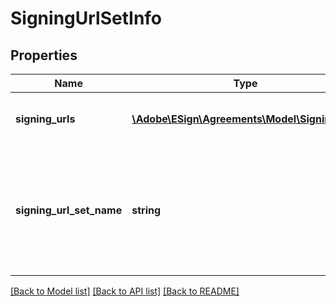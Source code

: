 # SigningUrlSetInfo

## Properties
Name | Type | Description | Notes
------------ | ------------- | ------------- | -------------
**signing_urls** | [**\Adobe\ESign\Agreements\Model\SigningUrl[]**](SigningUrl.md) | An array of urls for current signer set. | [optional] 
**signing_url_set_name** | **string** | The name of the current signer set. Returned only, if the API caller is the sender of agreement | [optional] 

[[Back to Model list]](../README.md#documentation-for-models) [[Back to API list]](../README.md#documentation-for-api-endpoints) [[Back to README]](../README.md)


